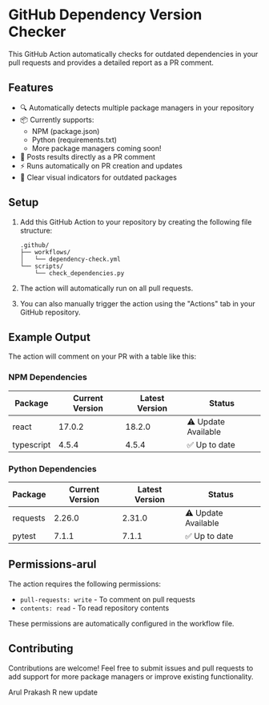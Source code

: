 # GitHub Dependency Version Checker

This GitHub Action automatically checks for outdated dependencies in your pull requests and provides a detailed report as a PR comment.

## Features

- 🔍 Automatically detects multiple package managers in your repository
- 📦 Currently supports:
  - NPM (package.json)
  - Python (requirements.txt)
  - More package managers coming soon!
- 💬 Posts results directly as a PR comment
- ⚡ Runs automatically on PR creation and updates
- 🎯 Clear visual indicators for outdated packages

## Setup

1. Add this GitHub Action to your repository by creating the following file structure:
   ```
   .github/
   ├── workflows/
   │   └── dependency-check.yml
   └── scripts/
       └── check_dependencies.py
   ```

2. The action will automatically run on all pull requests.

3. You can also manually trigger the action using the "Actions" tab in your GitHub repository.

## Example Output

The action will comment on your PR with a table like this:

### NPM Dependencies
| Package | Current Version | Latest Version | Status |
|---------|----------------|----------------|--------|
| react | 17.0.2 | 18.2.0 | ⚠️ Update Available |
| typescript | 4.5.4 | 4.5.4 | ✅ Up to date |

### Python Dependencies
| Package | Current Version | Latest Version | Status |
|---------|----------------|----------------|--------|
| requests | 2.26.0 | 2.31.0 | ⚠️ Update Available |
| pytest | 7.1.1 | 7.1.1 | ✅ Up to date |

## Permissions-arul

The action requires the following permissions:
- `pull-requests: write` - To comment on pull requests
- `contents: read` - To read repository contents

These permissions are automatically configured in the workflow file.

## Contributing

Contributions are welcome! Feel free to submit issues and pull requests to add support for more package managers or improve existing functionality. 

Arul Prakash R
new update
